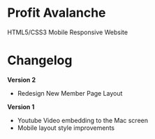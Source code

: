 # Profit Avalanche
HTML5/CSS3 Mobile Responsive Website

Changelog
==========

**Version 2**

- Redesign New Member Page Layout


**Version 1**

- Youtube Video embedding to the Mac screen
- Mobile layout style improvements
